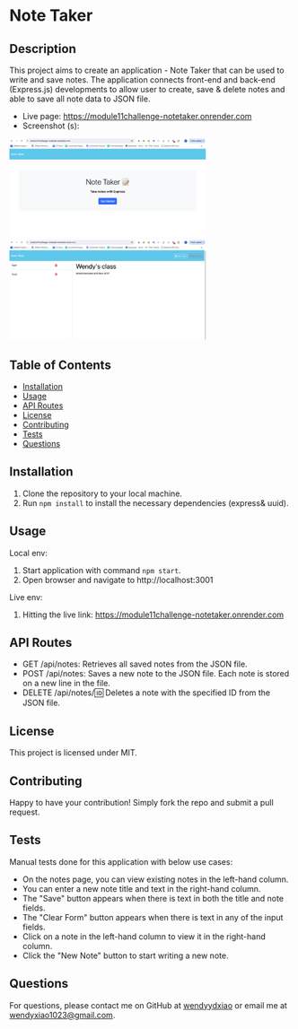 # Note Taker

## Description
This project aims to create an application - Note Taker that can be used to write and save notes. The application connects front-end and back-end (Express.js) developments to allow user to create, save & delete notes and able to save all note data to JSON file.

- Live page: https://module11challenge-notetaker.onrender.com
- Screenshot (s):
<img src="/public/assets/images/Notetaker-1.png" width="350" title="page screenshot1">
<img src="/public/assets/images/Notetaker-2.png" width="350" title="page screenshot2">



## Table of Contents
- [Installation](#installation)
- [Usage](#usage)
- [API Routes](#apiroutes)
- [License](#license)
- [Contributing](#contributing)
- [Tests](#tests)
- [Questions](#questions)

## Installation

1. Clone the repository to your local machine.
2. Run `npm install` to install the necessary dependencies (express& uuid).

## Usage

Local env:
1. Start application with command `npm start`.
2. Open browser and navigate to http://localhost:3001

Live env: 
1. Hitting the live link: https://module11challenge-notetaker.onrender.com 

## API Routes

- GET /api/notes: Retrieves all saved notes from the JSON file.
- POST /api/notes: Saves a new note to the JSON file. Each note is stored on a new line in the file.
- DELETE /api/notes/:id: Deletes a note with the specified ID from the JSON file.

## License
This project is licensed under MIT.

## Contributing
Happy to have your contribution! Simply fork the repo and submit a pull request.

## Tests
Manual tests done for this application with below use cases: 
- On the notes page, you can view existing notes in the left-hand column.
- You can enter a new note title and text in the right-hand column.
- The "Save" button appears when there is text in both the title and note fields.
- The "Clear Form" button appears when there is text in any of the input fields.
- Click on a note in the left-hand column to view it in the right-hand column.
- Click the "New Note" button to start writing a new note.

## Questions
For questions, please contact me on GitHub at [wendyydxiao](https://github.com/wendyydxiao) or email me at wendyxiao1023@gmail.com.

